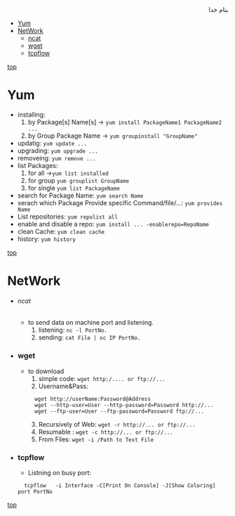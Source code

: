 <div dir=rtl>بنام خدا</div>

- [Yum](#yum)
- [NetWork](#network)
  - [ncat](#ncat)
  - [wget](#wget)
  - [tcpflow](#tcpflow)


[top](#top)
# Yum
- installing: 
  1. by Package[s] Name[s] -> `yum install PackageName1 PackageName2 ...`
  2. by Group Package Name -> `yum groupinstall "GroupName"`
- updatig: `yum update ...`
- upgrading: `yum upgrade ...`
- removeing: `yum remove ...`
- list Packages: 
  1. for all ->`yum list installed` 
  2. for group `yum grouplist GroupName` 
  3. for single `yum list PackageName`
- search for Package Name: `yum search Name`
- serach which Package Provide specific Command/file/...: `yum provides Name`
- List repositories: `yum repolist all`
- enable and disable a repo: `yum install ... -enablerepo=RepoName`
- clean Cache: `yum clean cache`
- history: `yum history`

[top](#top)
# NetWork
- ###### ncat
  - to send data on machine port and listening.
    1. listening: `nc -l PortNo.`
    2. sending: `cat File | nc IP PortNo.`
- ### wget
  - to download
    1. simple code: `wget http:/.... or ftp://... `
    2. Username&Pass: 
    ```vim
      wget http://userName:Password@Address
      wget --http-user=User --http-password=Password http://...
      wget --ftp-user=User --ftp-password=Password ftp://...
    ```
    3. Recursively of Web: `wget -r http://... or ftp://... `
    4. Resumable : `wget -c http://... or ftp://... `
    5. From Files: `wget -i /Path to Text File `
- ### tcpflow
  - Listning on busy port:
  ```vim
    tcpflow   -i Interface -C[Print On Console] -J[Show Coloring] port PortNo
  ```

[top](#top)
